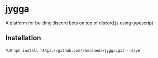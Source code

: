 # jygga
A platform for building discord bots on top of discord.js using typescript

## Installation
run 
  ```npm install https://github.com/ramcaneda/jygga.git --save```
